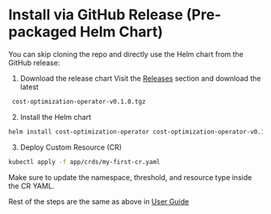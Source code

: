 #  Install via GitHub Release (Pre-packaged Helm Chart)
You can skip cloning the repo and directly use the Helm chart from the GitHub release:

1. Download the release chart
Visit the [Releases](https://github.com/jothikaaravindhan/kubernetes-cost-optimization-operator/releases/tag/v0.1.0) section and download the latest
```bash
 cost-optimization-operator-v0.1.0.tgz
```
2. Install the Helm chart
```bash
helm install cost-optimization-operator cost-optimization-operator-v0.1.0.tgz
```
3. Deploy Custom Resource (CR)
```bash
kubectl apply -f app/crds/my-first-cr.yaml
```
Make sure to update the namespace, threshold, and resource type inside the CR YAML.

Rest of the steps are the same as above in [User Guide](User-Guide.md)
